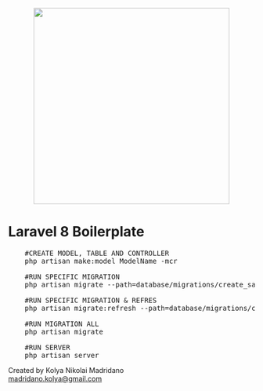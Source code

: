 <p align="center"><a href="https://laravel.com" target="_blank"><img src="https://raw.githubusercontent.com/laravel/art/master/logo-lockup/5%20SVG/2%20CMYK/1%20Full%20Color/laravel-logolockup-cmyk-red.svg" width="400"></a></p>


# Laravel 8 Boilerplate
<pre>
    #CREATE MODEL, TABLE AND CONTROLLER 
    php artisan make:model ModelName -mcr

    #RUN SPECIFIC MIGRATION
    php artisan migrate --path=database/migrations/create_sample_table.php

    #RUN SPECIFIC MIGRATION & REFRES
    php artisan migrate:refresh --path=database/migrations/create_sample_table.php
    
    #RUN MIGRATION ALL 
    php artisan migrate

    #RUN SERVER
    php artisan server
</pre>


Created by Kolya Nikolai Madridano<br/>
madridano.kolya@gmail.com



